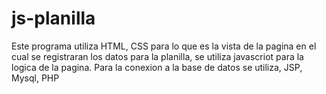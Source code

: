 # js-planilla
Este programa utiliza HTML, CSS para lo que es la vista de la pagina en el cual se registraran los datos para la planilla, se utiliza javascriot para la logica de la pagina.
Para la conexion a la base de datos se utiliza, JSP, Mysql, PHP
